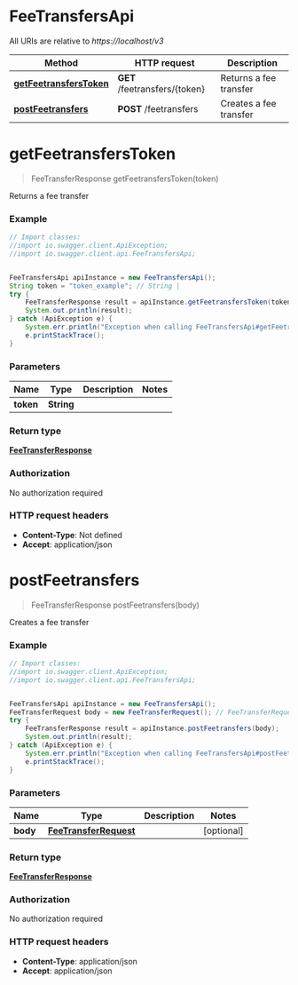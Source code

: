 # FeeTransfersApi

All URIs are relative to *https://localhost/v3*

Method | HTTP request | Description
------------- | ------------- | -------------
[**getFeetransfersToken**](FeeTransfersApi.md#getFeetransfersToken) | **GET** /feetransfers/{token} | Returns a fee transfer
[**postFeetransfers**](FeeTransfersApi.md#postFeetransfers) | **POST** /feetransfers | Creates a fee transfer


<a name="getFeetransfersToken"></a>
# **getFeetransfersToken**
> FeeTransferResponse getFeetransfersToken(token)

Returns a fee transfer



### Example
```java
// Import classes:
//import io.swagger.client.ApiException;
//import io.swagger.client.api.FeeTransfersApi;


FeeTransfersApi apiInstance = new FeeTransfersApi();
String token = "token_example"; // String | 
try {
    FeeTransferResponse result = apiInstance.getFeetransfersToken(token);
    System.out.println(result);
} catch (ApiException e) {
    System.err.println("Exception when calling FeeTransfersApi#getFeetransfersToken");
    e.printStackTrace();
}
```

### Parameters

Name | Type | Description  | Notes
------------- | ------------- | ------------- | -------------
 **token** | **String**|  |

### Return type

[**FeeTransferResponse**](FeeTransferResponse.md)

### Authorization

No authorization required

### HTTP request headers

 - **Content-Type**: Not defined
 - **Accept**: application/json

<a name="postFeetransfers"></a>
# **postFeetransfers**
> FeeTransferResponse postFeetransfers(body)

Creates a fee transfer



### Example
```java
// Import classes:
//import io.swagger.client.ApiException;
//import io.swagger.client.api.FeeTransfersApi;


FeeTransfersApi apiInstance = new FeeTransfersApi();
FeeTransferRequest body = new FeeTransferRequest(); // FeeTransferRequest | 
try {
    FeeTransferResponse result = apiInstance.postFeetransfers(body);
    System.out.println(result);
} catch (ApiException e) {
    System.err.println("Exception when calling FeeTransfersApi#postFeetransfers");
    e.printStackTrace();
}
```

### Parameters

Name | Type | Description  | Notes
------------- | ------------- | ------------- | -------------
 **body** | [**FeeTransferRequest**](FeeTransferRequest.md)|  | [optional]

### Return type

[**FeeTransferResponse**](FeeTransferResponse.md)

### Authorization

No authorization required

### HTTP request headers

 - **Content-Type**: application/json
 - **Accept**: application/json

